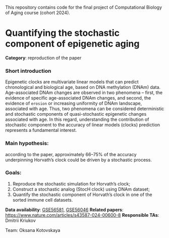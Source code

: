 
This repository contains code for the final project of Computational Biology of Aging course (cohort 2024).


# Quantifying the stochastic component of epigenetic aging  
**Category**: reproduction of the paper

### Short introduction  
Epigenetic clocks are multivariate linear models that can predict chronological and biological age, based on DNA methylation (DNAm) data. 
Age-associated DNAm changes are observed in two phenomena – first, the evidence of specific age-associated DNAm changes, and second, the evidence of `erosion` or increasing uniformity of DNAm landscape, associated with age. 
Thus, two phenomena can be considered deterministic and stochastic components of quasi-stochastic epigenetic changes associated with age. 
In this regard, understanding the contribution of stochastic component to the accuracy of linear models (clocks) prediction represents a fundamental interest. 
### Main hypothesis:  
according to the paper, approximately 66–75% of the accuracy underpinning Horvath’s clock could be driven by a stochastic process.
### Goals:
1. Reproduce the stochastic simulation for Horvath’s clock;  
2. Construct a stochastic analog (StocH clock) using DNAm dataset;  
3. Quantify the stochastic component of Horvath’s clock in one of the sorted immune cell datasets.  

**Data availability**: [GSE56581](https://www.ncbi.nlm.nih.gov/geo/query/acc.cgi?acc=GSE56581), [GSE56046](https://www.ncbi.nlm.nih.gov/geo/query/acc.cgi?acc=GSE56046)
**Related papers**: https://www.nature.com/articles/s43587-024-00600-8
**Responsible TAs**: Dmitrii Kriukov

Team: Oksana Kotovskaya


